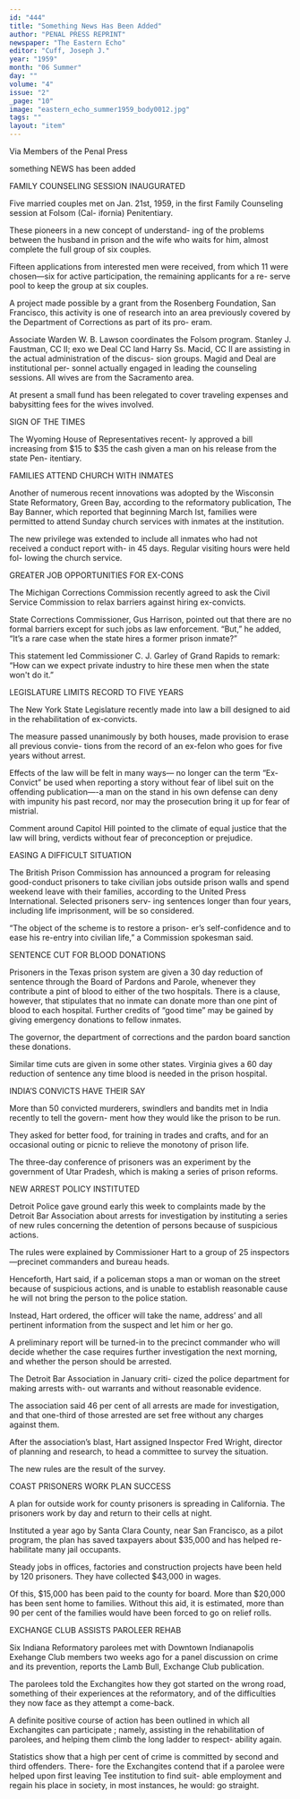 ```yaml
---
id: "444"
title: "Something News Has Been Added"
author: "PENAL PRESS REPRINT"
newspaper: "The Eastern Echo"
editor: "Cuff, Joseph J."
year: "1959"
month: "06 Summer"
day: ""
volume: "4"
issue: "2"
_page: "10"
image: "eastern_echo_summer1959_body0012.jpg"
tags: ""
layout: "item"
---
```

Via Members of the Penal Press

something NEWS has been added

FAMILY COUNSELING SESSION
INAUGURATED

Five married couples met on Jan. 21st, 1959, in
the first Family Counseling session at Folsom (Cal-
ifornia) Penitentiary.

These pioneers in a new concept of understand-
ing of the problems between the husband in prison
and the wife who waits for him, almost complete the
full group of six couples.

Fifteen applications from interested men were
received, from which 11 were chosen—six for active
participation, the remaining applicants for a re-
serve pool to keep the group at six couples.

A project made possible by a grant from the
Rosenberg Foundation, San Francisco, this activity
is one of research into an area previously covered
by the Department of Corrections as part of its pro-
eram.

Associate Warden W. B. Lawson coordinates
the Folsom program. Stanley J. Faustman, CC II;
exo we Deal CC land Harry Ss. Macid, CC Il are
assisting in the actual administration of the discus-
sion groups. Magid and Deal are institutional per-
sonnel actually engaged in leading the counseling
sessions. All wives are from the Sacramento area.

At present a small fund has been relegated to
cover traveling expenses and babysitting fees for
the wives involved.

SIGN OF THE TIMES

The Wyoming House of Representatives recent-
ly approved a bill increasing from $15 to $35 the
cash given a man on his release from the state Pen-
itentiary.

FAMILIES ATTEND CHURCH WITH INMATES

Another of numerous recent innovations was
adopted by the Wisconsin State Reformatory, Green
Bay, according to the reformatory publication, The
Bay Banner, which reported that beginning March
Ist, families were permitted to attend Sunday church
services with inmates at the institution.

The new privilege was extended to include all
inmates who had not received a conduct report with-
in 45 days. Regular visiting hours were held fol-
lowing the church service.

GREATER JOB OPPORTUNITIES FOR EX-CONS

The Michigan Corrections Commission recently
agreed to ask the Civil Service Commission to relax
barriers against hiring ex-convicts.

State Corrections Commissioner, Gus Harrison,
pointed out that there are no formal barriers except
for such jobs as law enforcement. “But,” he added,
“It’s a rare case when the state hires a former prison
inmate?”

This statement led Commissioner C. J. Garley
of Grand Rapids to remark: “How can we expect
private industry to hire these men when the state
won't do it.”

LEGISLATURE LIMITS RECORD
TO FIVE YEARS

The New York State Legislature recently made
into law a bill designed to aid in the rehabilitation
of ex-convicts.

The measure passed unanimously by both
houses, made provision to erase all previous convie-
tions from the record of an ex-felon who goes for
five years without arrest.

Effects of the law will be felt in many ways—
no longer can the term “Ex-Convict” be used when
reporting a story without fear of libel suit on the
offending publication—-a man on the stand in his own
defense can deny with impunity his past record, nor
may the prosecution bring it up for fear of mistrial.

Comment around Capitol Hill pointed to the
climate of equal justice that the law will bring,
verdicts without fear of preconception or prejudice.

EASING A DIFFICULT SITUATION

The British Prison Commission has announced a
program for releasing good-conduct prisoners to
take civilian jobs outside prison walls and spend
weekend leave with their families, according to the
United Press International. Selected prisoners serv-
ing sentences longer than four years, including life
imprisonment, will be so considered.

“The object of the scheme is to restore a prison-
er’s self-confidence and to ease his re-entry into
civilian life,” a Commission spokesman said.

SENTENCE CUT FOR BLOOD DONATIONS

Prisoners in the Texas prison system are given
a 30 day reduction of sentence through the Board
of Pardons and Parole, whenever they contribute
a pint of blood to either of the two hospitals. There
is a clause, however, that stipulates that no inmate
can donate more than one pint of blood to each
hospital. Further credits of “good time” may be
gained by giving emergency donations to fellow
inmates.

The governor, the department of corrections and
the pardon board sanction these donations.

Similar time cuts are given in some other states.
Virginia gives a 60 day reduction of sentence any
time blood is needed in the prison hospital.

INDIA’S CONVICTS HAVE THEIR SAY

More than 50 convicted murderers, swindlers
and bandits met in India recently to tell the govern-
ment how they would like the prison to be run.

They asked for better food, for training in trades
and crafts, and for an occasional outing or picnic
to relieve the monotony of prison life.

The three-day conference of prisoners was an
experiment by the government of Utar Pradesh,
which is making a series of prison reforms.

NEW ARREST POLICY INSTITUTED

Detroit Police gave ground early this week to
complaints made by the Detroit Bar Association
about arrests for investigation by instituting a series
of new rules concerning the detention of persons
because of suspicious actions.

The rules were explained by Commissioner Hart
to a group of 25 inspectors—precinet commanders
and bureau heads.

Henceforth, Hart said, if a policeman stops a
man or woman on the street because of suspicious
actions, and is unable to establish reasonable cause
he will not bring the person to the police station.

Instead, Hart ordered, the officer will take the
name, address’ and all pertinent information from
the suspect and let him or her go.

A preliminary report will be turned-in to the
precinct commander who will decide whether the
case requires further investigation the next morning,
and whether the person should be arrested.

The Detroit Bar Association in January criti-
cized the police department for making arrests with-
out warrants and without reasonable evidence.

The association said 46 per cent of all arrests
are made for investigation, and that one-third of
those arrested are set free without any charges
against them.

After the association’s blast, Hart assigned
Inspector Fred Wright, director of planning and
research, to head a committee to survey the situation.

The new rules are the result of the survey.

COAST PRISONERS WORK PLAN SUCCESS

A plan for outside work for county prisoners
is spreading in California. The prisoners work by
day and return to their cells at night.

Instituted a year ago by Santa Clara County,
near San Francisco, as a pilot program, the plan has
saved taxpayers about $35,000 and has helped re-
habilitate many jail occupants.

Steady jobs in offices, factories and construction
projects have been held by 120 prisoners. They have
collected $43,000 in wages.

Of this, $15,000 has been paid to the county for
board. More than $20,000 has been sent home to
families. Without this aid, it is estimated, more than
90 per cent of the families would have been forced
to go on relief rolls.

EXCHANGE CLUB ASSISTS PAROLEER REHAB

Six Indiana Reformatory parolees met with
Downtown Indianapolis Exehange Club members
two weeks ago for a panel discussion on crime and
its prevention, reports the Lamb Bull, Exchange
Club publication.

The parolees told the Exchangites how they
got started on the wrong road, something of their
experiences at the reformatory, and of the difficulties
they now face as they attempt a come-back.

A definite positive course of action has been
outlined in which all Exchangites can participate ;
namely, assisting in the rehabilitation of parolees,
and helping them climb the long ladder to respect-
ability again.

Statistics show that a high per cent of crime is
committed by second and third offenders. There-
fore the Exchangites contend that if a parolee were
helped upon first leaving Tee institution to find suit-
able employment and regain his place in society, in
most instances, he would: go straight.
